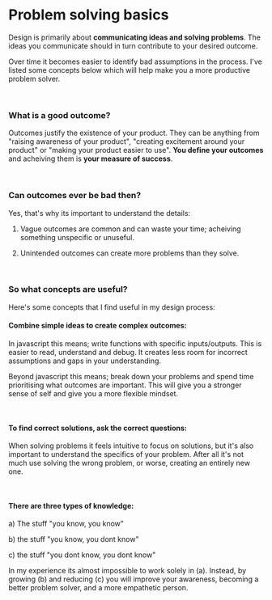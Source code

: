 # Problem solving basics

Design is primarily about **communicating ideas and solving problems**. The ideas you communicate should in turn contribute to your desired outcome.

Over time it becomes easier to identify bad assumptions in the process. I've listed some concepts below which will help make you a more productive problem solver.

<br>

### What is a good outcome?

Outcomes justify the existence of your product. They can be anything from "raising awareness of your product", "creating excitement around your product" or "making your product easier to use". **You define your outcomes** and acheiving them is **your measure of success**.

<br>

### Can outcomes ever be bad then?

Yes, that's why its important to understand the details:

1. Vague outcomes are common and can waste your time; acheiving something unspecific or unuseful.

2. Unintended outcomes can create more problems than they solve.

<br>

### So what concepts are useful?

Here's some concepts that I find useful in my design process:

#### Combine simple ideas to create complex outcomes:

In javascript this means; write functions with specific inputs/outputs. This is easier to read, understand and debug. It creates less room for incorrect assumptions and gaps in your understanding.

Beyond javascript this means; break down your problems and spend time prioritising what outcomes are important. This will give you a stronger sense of self and give you a more flexible mindset.

<br>

#### To find correct solutions, ask the correct questions:

When solving problems it feels intuitive to focus on solutions, but it's also important to understand the specifics of your problem. After all it's not much use solving the wrong problem, or worse, creating an entirely new one.

<br>

#### There are three types of knowledge:

a) The stuff "you know, you know"

b) the stuff "you know, you dont know"

c) the stuff "you dont know, you dont know"

In my experience its almost impossible to work solely in (a). Instead, by growing (b) and reducing (c) you will improve your awareness, becoming a better problem solver, and a more empathetic person.
